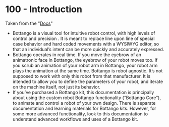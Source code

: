 # 100 - Introduction

Taken from the "[Docs](https://s3.us-west-1.amazonaws.com/bottango.com/version+0.6.5/Documentation/BottangoDocumentation.pdf)"

- Bottango is a visual tool for intuitive robot control, with high levels of control and precision . It is meant to replace line upon line of special case behavior and hard coded movements with a WYSIWYG editor, so that an individual’s intent can be more quickly and accurately expressed.
- Bottango operates in real time. If you move the eyebrow of an animatronic face in Bottango, the eyebrow of your robot moves too. If you scrub an animation of your robot arm in Bottango, your robot arm plays the animation at the same time. Bottango is robot agnostic. It’s not supposed to work with only this robot from that manufacturer. It is intended to allow you to define the parameters of your robot, and iterate on the machine itself, not just its behavior.
- If you’ve purchased a Bottango kit, this documentation is principally about using the custom robot Bottango functionality (“Bottango Core”), to animate and control a robot of your own design. There is separate documentation and learning materials for Bottango kits. However, for some more advanced functionality, look to this documentation to understand advanced workflows and uses of a Bottango kit. 
